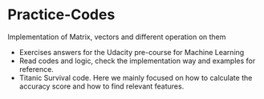 # Practice-Codes
Implementation of Matrix, vectors and different operation on them
- Exercises answers for the Udacity pre-course for Machine Learning
- Read codes and logic, check the implementation way and examples for reference.
- Titanic Survival code. Here we mainly focused on how to calculate the accuracy score and how to find relevant features.
